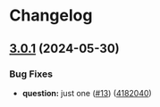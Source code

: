 # Changelog

## [3.0.1](https://github.com/ignaciocaff/release-poc/compare/v3.0.0...v3.0.1) (2024-05-30)


### Bug Fixes

* **question:** just one ([#13](https://github.com/ignaciocaff/release-poc/issues/13)) ([4182040](https://github.com/ignaciocaff/release-poc/commit/4182040a0ea132191a395d05e8119b0b60d61627))
